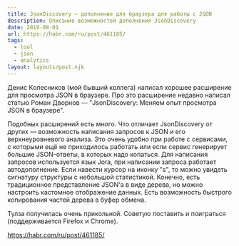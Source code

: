 ```yaml
---
title: JsonDiscovery — дополнение для браузера для работы с JSON 
description: Описание возможностей дополнения JsonDiscovery
date: 2019-08-01
url: https://habr.com/ru/post/461185/
tags:
  - tool
  - json
  - analytics
layout: layouts/post.njk
---
```

Денис Колесников (мой бывший коллега) написал хорошее расширение для просмотра JSON в браузере. Про это расширение недавно написал статью Роман Дворнов — "JsonDiscovery: Меняем опыт просмотра JSON в браузере".

Подобных расширений есть много. Что отличает JsonDiscovery от других — возможность написания запросов к JSON и его верхнеуровневого анализа. Это очень удобно при работе с сервисами, с которыми ещё не приходилось работать или если сервис генерирует большие JSON-ответы, в которых надо копаться. Для написания запросов используется язык Jora, при написании запроса работает автодополнение. Если навести курсор на иконку "s", то можно увидеть сигнатуру структуры с небольшой статистикой. Конечно, есть традиционное представление JSON'а в виде дерева, но можно настроить кастомное отображение данных. Есть возможность быстрого копирования частей дерева в буфер обмена.

Тулза получилась очень прикольной. Советую поставить и поиграться (поддерживается Firefox и Chrome).

https://habr.com/ru/post/461185/
